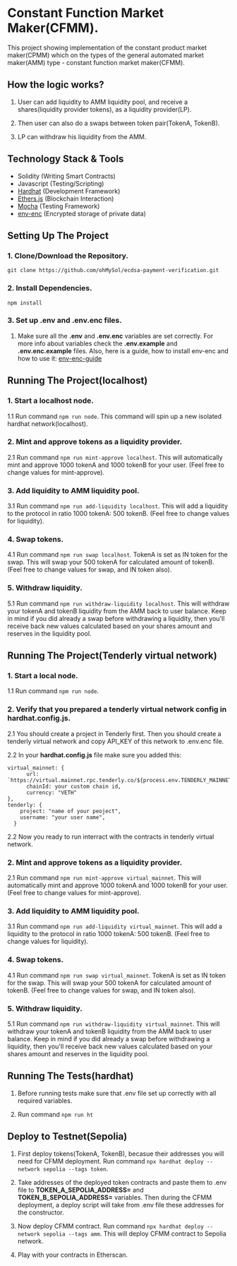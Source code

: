# Constant Function Market Maker(CFMM).
This project showing implementation of the constant product market maker(CPMM) which on the types of the general automated market maker(AMM) type - constant function market maker(CFMM).

## How the logic works?
1. User can add liquidity to AMM liquidity pool, and receive a shares(liquidity provider tokens), as a liquidity provider(LP). 

2. Then user can also do a swaps between token pair(TokenA, TokenB).

3. LP can withdraw his liquidity from the AMM.

## Technology Stack & Tools
- Solidity (Writing Smart Contracts)
- Javascript (Testing/Scripting)
- [Hardhat](https://hardhat.org/) (Development Framework)
- [Ethers.js](https://docs.ethers.io/v5/) (Blockchain Interaction)
- [Mocha](https://www.npmjs.com/package/mocha) (Testing Framework)
- [env-enc](https://github.com/smartcontractkit/env-enc) (Encrypted storage of private data)

## Setting Up The Project
### 1. Clone/Download the Repository.
`git clone https://github.com/ohMySol/ecdsa-payment-verification.git`

### 2. Install Dependencies.
`npm install`

### 3. Set up .env and .env.enc files.
1. Make sure all the **.env** and **.env.enc** variables are set correctly. For more info about variables check the **.env.example** and **.env.enc.example** files.
Also, here is a guide, how to install env-enc and how to use it: [env-enc-guide](https://github.com/smartcontractkit/env-enc)

## Running The Project(localhost)
### 1. Start a localhost node.
1.1 Run command `npm run node`. This command will spin up a new isolated hardhat network(localhost).

### 2. Mint and approve tokens as a liquidity provider.
2.1 Run command `npm run mint-approve localhost`. This will automatically mint and approve 1000 tokenA and 1000 tokenB for your user. (Feel free to change values for mint-approve).

### 3. Add liquidity to AMM liquidity pool.
3.1 Run command `npm run add-liquidity localhost`. This will add a liquidity to the protocol in ratio 1000 tokenA: 500 tokenB. (Feel free to change values for liquidity).

### 4. Swap tokens.
4.1 Run command `npm run swap localhost`. TokenA is set as IN token for the swap. This will swap your 500 tokenA for calculated amount of tokenB. (Feel free to change values for swap, and IN token also).

### 5. Withdraw liquidity.
5.1 Run command `npm run withdraw-liquidity localhost`. This will withdraw your tokenA and tokenB liquidity from the AMM back to user balance. Keep in mind if you did already a swap before withdrawing a liquidity, then you'll receive back new values calculated based on your shares amount and reserves in the liquidity pool.

## Running The Project(Tenderly virtual network)
### 1. Start a local node.
1.1 Run command `npm run node`.

### 2. Verify that you prepared a tenderly virtual network config in hardhat.config.js.
2.1 You should create a project in Tenderly first. Then you should create a tenderly virtual network and copy API_KEY of this network to .env.enc file.

2.2 In your **hardhat.config.js** file make sure you added this:
```
virtual_mainnet: {
      url: `https://virtual.mainnet.rpc.tenderly.co/${process.env.TENDERLY_MAINNET_API_KEY}`,
      chainId: your custom chain id, 
      currency: "VETH"
},
tenderly: {
    project: "name of your peoject",
    username: "your user name",
  }
```

2.2 Now you ready to run interract with the contracts in tenderly virtual network.

### 2. Mint and approve tokens as a liquidity provider.
2.1 Run command `npm run mint-approve virtual_mainnet`. This will automatically mint and approve 1000 tokenA and 1000 tokenB for your user. (Feel free to change values for mint-approve).

### 3. Add liquidity to AMM liquidity pool.
3.1 Run command `npm run add-liquidity virtual_mainnet`. This will add a liquidity to the protocol in ratio 1000 tokenA: 500 tokenB. (Feel free to change values for liquidity).

### 4. Swap tokens.
4.1 Run command `npm run swap virtual_mainnet`. TokenA is set as IN token for the swap. This will swap your 500 tokenA for calculated amount of tokenB. (Feel free to change values for swap, and IN token also).

### 5. Withdraw liquidity.
5.1 Run command `npm run withdraw-liquidity virtual_mainnet`. This will withdraw your tokenA and tokenB liquidity from the AMM back to user balance. Keep in mind if you did already a swap before withdrawing a liquidity, then you'll receive back new values calculated based on your shares amount and reserves in the liquidity pool.

## Running The Tests(hardhat)
1. Before running tests make sure that .env file set up correctly with all required variables.

2. Run command `npm run ht`

## Deploy to Testnet(Sepolia)
1. First deploy tokens(TokenA, TokenB), becasue their addresses you will need for CFMM deployment. Run command `npx hardhat deploy --network sepolia --tags token`.

2. Take addresses of the deployed token contracts and paste them to .env file to **TOKEN_A_SEPOLIA_ADDRESS=** and **TOKEN_B_SEPOLIA_ADDRESS=** variables. Then during the CFMM deployment, a deploy script will take from .env file these addresses for the constructor.

3. Now deploy CFMM contract. Run command `npx hardhat deploy --network sepolia --tags amm`. This will deploy CFMM contract to Sepolia network.

4. Play with your contracts in Etherscan.